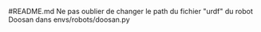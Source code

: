 #README.md 
Ne pas oublier de changer le path du fichier "urdf" du robot Doosan dans 
envs/robots/doosan.py
